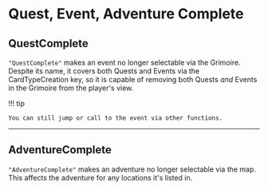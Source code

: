 # Quest, Event, Adventure Complete

## QuestComplete

`"QuestComplete"` makes an event no longer selectable via the Grimoire.
Despite its name, it covers both Quests and Events via the
CardTypeCreation key, so it is capable
of removing both Quests *and* Events in the Grimoire from the player's
view.

!!! tip

    You can still jump or call to the event via other functions.

------------------------------------------------------------------------

## AdventureComplete

`"AdventureComplete"` makes an adventure no longer selectable via the
map. This affects the adventure for any locations it's listed in.
